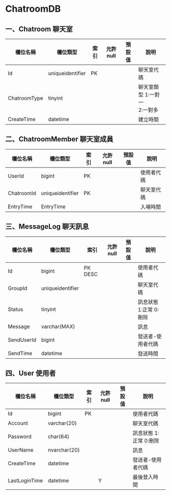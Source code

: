 # ChatroomDB

## 一、Chatroom 聊天室

| 欄位名稱     | 欄位類型         | 索引 | 允許null | 預設值 | 說明                             |
| ------------ | ---------------- | ---- | -------- | ------ | -------------------------------- |
| Id           | uniqueidentifier | PK   |          |        | 聊天室代碼                       |
| ChatroomType | tinyint          |      |          |        | 聊天室類型 1:一對一 <br>2:一對多 |
| CreateTime   | datetime         |      |          |        | 建立時間                         |

## 二、ChatroomMember 聊天室成員
| 欄位名稱   | 欄位類型         | 索引 | 允許null | 預設值 | 說明       |
| ---------- | ---------------- | ---- | -------- | ------ | ---------- |
| UserId     | bigint           | PK   |          |        | 使用者代碼 |
| ChatroomId | uniqueidentifier | PK   |          |        | 聊天室代碼 |
| EntryTime  | EntryTime        |      |          |        | 入場時間   |

## 三、MessageLog 聊天訊息
| 欄位名稱   | 欄位類型         | 索引 | 允許null | 預設值 | 說明                   |
| ---------- | ---------------- | ---- | -------- | ------ | ---------------------- |
| Id         | bigint           | PK DESC   |          |        | 使用者代碼             |
| GroupId    | uniqueidentifier |      |          |        | 聊天室代碼             |
| Status     | tinyint          |      |          |        | 訊息狀態 1:正常 0:刪除 |
| Message    | varchar(MAX)     |      |          |        | 訊息                   |
| SendUserId | bigint           |      |          |        | 發送者-使用者代碼      |
| SendTime   | datetime         |      |          |        | 發送時間               |

## 四、User 使用者

| 欄位名稱      | 欄位類型     | 索引 | 允許null | 預設值 | 說明                   |
| ------------- | ------------ | ---- | -------- | ------ | ---------------------- |
| Id            | bigint       | PK   |          |        | 使用者代碼             |
| Account       | varchar(20)  |      |          |        | 聊天室代碼             |
| Password      | char(64)     |      |          |        | 訊息狀態 1:正常 0:刪除 |
| UserName      | nvarchar(20) |      |          |        | 訊息                   |
| CreateTime    | datetime     |      |          |        | 發送者-使用者代碼      |
| LastLoginTime | datetime     |      | Y        |        | 最後登入時間           |
